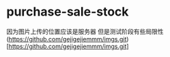 # purchase-sale-stock
因为图片上传的位置应该是服务器
但是测试阶段有些局限性
(https://github.com/gejigejiemmm/imgs.git)[https://github.com/gejigejiemmm/imgs.git]
